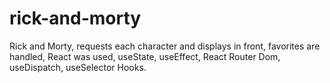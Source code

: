 # rick-and-morty
Rick and Morty, requests each character and displays in front, favorites are handled, React was used, useState, useEffect, React Router Dom, useDispatch, useSelector Hooks.
